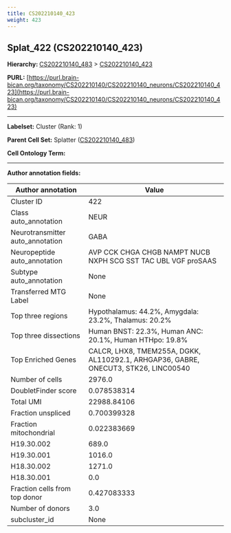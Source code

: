 ```yaml
---
title: CS202210140_423
weight: 423
---
```

## Splat_422 (CS202210140_423)
<b>Hierarchy: </b>
[CS202210140_483](../CS202210140_483) >
[CS202210140_423](../CS202210140_423)

**PURL:** [https://purl.brain-bican.org/taxonomy/CS202210140/CS202210140_neurons/CS202210140_423](https://purl.brain-bican.org/taxonomy/CS202210140/CS202210140_neurons/CS202210140_423)

---


**Labelset:** Cluster (Rank: 1)

**Parent Cell Set:** Splatter ([CS202210140_483](../CS202210140_483))



**Cell Ontology Term:** 

[MARKER GENES.]: #


---

[TRANSFERRED ANNOTATIONS.]: #


[AUTHOR ANNOTATION FIELDS.]: #


**Author annotation fields:**

| Author annotation | Value |
|-------------------|-------|
|Cluster ID|422|
|Class auto_annotation|NEUR|
|Neurotransmitter auto_annotation|GABA|
|Neuropeptide auto_annotation|AVP CCK CHGA CHGB NAMPT NUCB NXPH SCG SST TAC UBL VGF proSAAS|
|Subtype auto_annotation|None|
|Transferred MTG Label|None|
|Top three regions|Hypothalamus: 44.2%, Amygdala: 23.2%, Thalamus: 20.2%|
|Top three dissections|Human BNST: 22.3%, Human ANC: 20.1%, Human HTHpo: 19.8%|
|Top Enriched Genes|CALCR, LHX8, TMEM255A, DGKK, AL110292.1, ARHGAP36, GABRE, ONECUT3, STK26, LINC00540|
|Number of cells|2976.0|
|DoubletFinder score|0.078538314|
|Total UMI|22988.84106|
|Fraction unspliced|0.700399328|
|Fraction mitochondrial|0.022383669|
|H19.30.002|689.0|
|H19.30.001|1016.0|
|H18.30.002|1271.0|
|H18.30.001|0.0|
|Fraction cells from top donor|0.427083333|
|Number of donors|3.0|
|subcluster_id|None|

